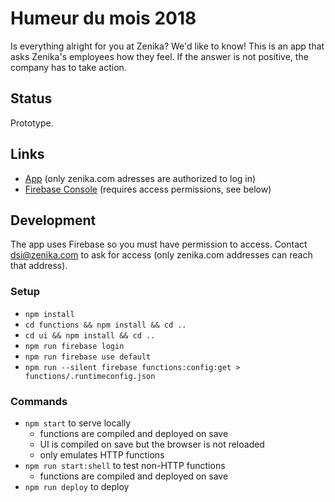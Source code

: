 # Humeur du mois 2018

Is everything alright for you at Zenika? We'd like to know! This is an app that asks Zenika's employees how they feel. If the answer is not positive, the company has to take action.

## Status

Prototype.

## Links

- [App](https://humeur-du-mois-2018.firebaseapp.com) (only zenika.com adresses are authorized to log in)
- [Firebase Console](https://console.firebase.google.com/) (requires access permissions, see below)

## Development

The app uses Firebase so you must have permission to access. Contact dsi@zenika.com to ask for access (only zenika.com addresses can reach that address).

### Setup

- `npm install`
- `cd functions && npm install && cd ..`
- `cd ui && npm install && cd ..`
- `npm run firebase login`
- `npm run firebase use default`
- `npm run --silent firebase functions:config:get > functions/.runtimeconfig.json`

### Commands

- `npm start` to serve locally
  - functions are compiled and deployed on save
  - UI is compiled on save but the browser is not reloaded
  - only emulates HTTP functions
- `npm run start:shell` to test non-HTTP functions
  - functions are compiled and deployed on save
- `npm run deploy` to deploy

